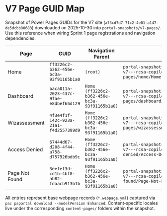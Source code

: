 # V7 Page GUID Map

Snapshot of Power Pages GUIDs for the V7 site (`a73cd7d7-71c2-4e01-a147-de5dcbb80683`) downloaded on 2025-10-30 into `portal-snapshots/v7-pages/`. Use this reference when wiring Sprint 1 page registrations and navigation dependencies.

| Page | GUID | Navigation Parent | Source Path |
| --- | --- | --- | --- |
| Home | `ff3226c2-b362-456e-bc3a-93f91165b1a0` | `(root)` | `portal-snapshots/v7-pages/rcsa-copilot-demo-v7---rcsa-copilot-demo-v7/web-pages/home/Home.webpage.yml` |
| Dashboard | `baca011a-2023-437c-9fae-e8dbef66d129` | `Home (ff3226c2-b362-456e-bc3a-93f91165b1a0)` | `portal-snapshots/v7-pages/rcsa-copilot-demo-v7---rcsa-copilot-demo-v7/web-pages/dashboard/Dashboard.webpage.yml` |
| Wizassessment | `4f3e4f1f-142c-923a-21a1-f4d2557399d9` | `Home (ff3226c2-b362-456e-bc3a-93f91165b1a0)` | `portal-snapshots/v7-pages/rcsa-copilot-demo-v7---rcsa-copilot-demo-v7/web-pages/wizassessment/Wizassessment.webpage.yml` |
| Access Denied | `67444d67-d208-4f44-a758-d757926bdb9c` | `Home (ff3226c2-b362-456e-bc3a-93f91165b1a0)` | `portal-snapshots/v7-pages/rcsa-copilot-demo-v7---rcsa-copilot-demo-v7/web-pages/access-denied/Access-Denied.webpage.yml` |
| Page Not Found | `3eefef3d-cd1b-4bf8-ab82-fdaacb913b1b` | `Home (ff3226c2-b362-456e-bc3a-93f91165b1a0)` | `portal-snapshots/v7-pages/rcsa-copilot-demo-v7---rcsa-copilot-demo-v7/web-pages/page-not-found/Page-Not-Found.webpage.yml` |

All entries represent base webpage records (`*.webpage.yml`) captured via `pac paportal download --modelVersion Enhanced`. Content-specific locales live under the corresponding `content-pages/` folders within the snapshot.
